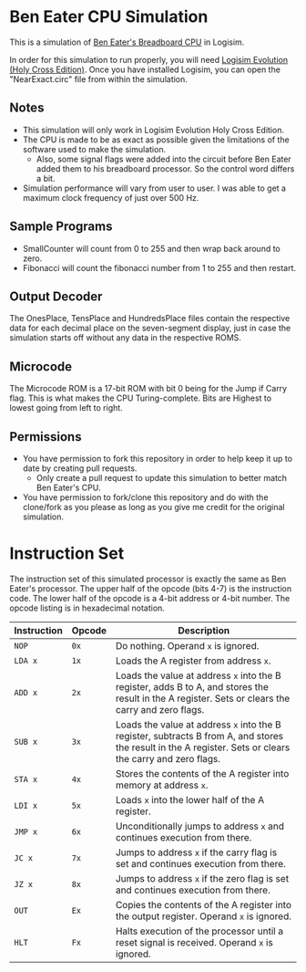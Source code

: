 # Ben Eater CPU Simulation
This is a simulation of [Ben Eater's Breadboard CPU](https://eater.net/8bit/) in Logisim.

In order for this simulation to run properly, you will need [Logisim Evolution (Holy Cross Edition)](https://github.com/kevinawalsh/logisim-evolution).  Once you have installed Logisim, you can open the "NearExact.circ" file from within the simulation.

## Notes
- This simulation will only work in Logisim Evolution Holy Cross Edition.
- The CPU is made to be as exact as possible given the limitations of the software used to make the simulation.
  - Also, some signal flags were added into the circuit before Ben Eater added them to his breadboard processor.  So the control word differs a bit.
- Simulation performance will vary from user to user.  I was able to get a maximum clock frequency of just over 500 Hz.

## Sample Programs
- SmallCounter will count from 0 to 255 and then wrap back around to zero.
- Fibonacci will count the fibonacci number from 1 to 255 and then restart.

## Output Decoder
The OnesPlace, TensPlace and HundredsPlace files contain the respective data for each decimal place on the seven-segment display, just in case the simulation starts off without any data in the respective ROMS.

## Microcode
The Microcode ROM is a 17-bit ROM with bit 0 being for the Jump if Carry flag.  This is what makes the CPU Turing-complete.  Bits are Highest to lowest going from left to right.

## Permissions
- You have permission to fork this repository in order to help keep it up to date by creating pull requests.
  - Only create a pull request to update this simulation to better match Ben Eater's CPU.
- You have permission to fork/clone this repository and do with the clone/fork as you please as long as you give me credit for the original simulation.

# Instruction Set
The instruction set of this simulated processor is exactly the same as Ben Eater's processor.  The upper half of the opcode (bits 4-7) is the instruction code.  The lower half of the opcode is a 4-bit address or 4-bit number.  The opcode listing is in hexadecimal notation.

| Instruction | Opcode | Description |
| ----------- | ------ | ----------- |
| `NOP` | `0x` | Do nothing.  Operand `x` is ignored. |
| `LDA x` | `1x` | Loads the A register from address `x`. |
| `ADD x` | `2x` | Loads the value at address `x` into the B register, adds B to A, and stores the result in the A register.  Sets or clears the carry and zero flags. |
| `SUB x` | `3x` | Loads the value at address `x` into the B register, subtracts B from A, and stores the result in the A register.  Sets or clears the carry and zero flags. |
| `STA x` | `4x` | Stores the contents of the A register into memory at address `x`. |
| `LDI x` | `5x` | Loads `x` into the lower half of the A register. |
| `JMP x` | `6x` | Unconditionally jumps to address `x` and continues execution from there. |
| `JC x` | `7x` | Jumps to address `x` if the carry flag is set and continues execution from there. |
| `JZ x` | `8x` | Jumps to address `x` if the zero flag is set and continues execution from there. |
| `OUT` | `Ex` | Copies the contents of the A register into the output register.  Operand `x` is ignored. |
| `HLT` | `Fx` | Halts execution of the processor until a reset signal is received.  Operand `x` is ignored. |
